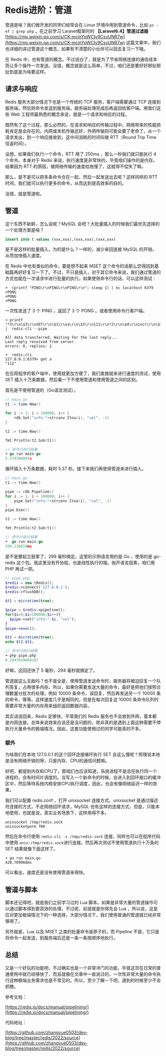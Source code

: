 # Redis进阶：管道

管道是啥？我们做开发的同学们经常会在 Linux 环境中用到管道命令，比如 `ps -ef | grep php` 。在之前学习 Laravel框架时的 **【Laravel6.4】管道过滤器**[https://mp.weixin.qq.com/s/CK-mcinYpWCIv9CsvUNR7w](https://mp.weixin.qq.com/s/CK-mcinYpWCIv9CsvUNR7w) 这篇文章中，我们也详细的讲过管道这个概念。如果有不清楚的小伙伴可以回去复习一下哦。

在 Redis 中，也有管道的概念。不过说白了，就是为了节省网络连接的通信成本而让多个操作一次发送。没错，概念就是这么简单。不过，咱们还是要好好掰扯掰扯到底是为啥要这样。

## 请求与响应

Redis 服务大部分情况下也是一个传统的 TCP 服务，客户端需要通过 TCP 连接到服务端，然后把命令发送到服务端，服务端处理完成后再返回给客户端。用我们这些 Web 工程师最熟悉的概念来说，就是一个请求和响应的过程。

既然有了这个过程，那么必然的，在请求和响应的传输过程中，网络带来的性能损耗肯定是会存在的。内网或本机传输还好，外网传输则可能会要了老命了。从一个请求发出，到一个响应接收到，这中间消耗的时间叫做 RTT（Round Trip Time 往返时间）。

设想，如果我们执行一个命令，RTT 用了 250ms ，那么一秒我们就只能执行 4 个命令。本身对于 Redis 来说，执行速度是非常快的，毕竟咱们操作的是内存。结果因为 RTT 的原因，被网络传输的速度给拖慢了，这就得不偿失了嘛。

那么，是不是可以把多条命令合在一起，然后一起发送出去呢？这样同样的 RTT 时间，我们就可以执行更多的命令，从而达到提高效率的目的。

没错，就是管道啦。

## 管道

这个东西不新鲜，怎么说呢？MySQL 会吧？大批量插入的时候我们最优先选择的一个处理方案是啥？

```sql
insert into t values (xxx,xxx),(xxx,xxx),(xxx,xxx)
```

是不是这样的批量插入，为的是什么？一样的，减少来回连接 MySQL 的开销，从而加快插入速度。

在 Redis 中也有类似的命令，要是想不起来 MSET 这个命令的话那么您得回到基础篇再好好复习一下了。不过，不只是插入，对于其它命令来说，我们通过管道的方式也能在一次请求中进行批量的执行。如果使用命令行的话，可以这样测试：

```shell
➜  (printf "PING\r\nPING\r\nPING\r\n"; sleep 1) | nc localhost 6379
+PONG
+PONG
+PONG
```

一次性发送了 3 个 PING ，返回了 3 个 PONG 。或者使用命令行客户端。

```shell
➜ printf "*3\r\n\$3\r\nSET\r\n\$1\r\na\r\n\$3\r\n111\r\n*2\r\n\$4\r\nincr\r\n\$1\r\na\r\n" |  redis-cli --pipe

All data transferred. Waiting for the last reply...
Last reply received from server.
errors: 0, replies: 2

➜  redis-cli
127.0.0.1:6379> get a
"112"
```

在应用程序的客户端中，使用就更加方便了，我们直接就来进行速度的测试，使用 SET 插入十万条数据，然后看一下不使用管道和使用管道之间的区别。

首先是不使用管道的（Go语言测试）。

```go
// main.go
t1 := time.Now()

for i := 1; i < 100000; i++ {
	rdb.Set("info:"+strconv.Itoa(i), "val", -1)
}

t2 := time.Now()

fmt.Println(t2.Sub(t1))

// 命令行执行结果
➜ go run main.go 
5.374380805s

```

循环插入十万条数据，耗时 5.37 秒。接下来我们再使用管道来进行插入。

```go
// main.go
t1 := time.Now()

pipe := rdb.Pipeline()
for i := 1; i < 100000; i++ {
	pipe.Set("info:"+strconv.Itoa(i), "val", -1)
}
pipe.Exec()

t2 := time.Now()

fmt.Println(t2.Sub(t1))

// 命令行执行结果
➜  go run main.go
299.236659ms
```

是不是要起立鼓掌了，299 毫秒搞定。这里的示例语言用的是 Go ，使用的是 go-redis 这个包。我这里没有开协程，也是线性执行的哦。抛开语言因素，咱们用 PHP 再试一把。

```php
// pipe.php
$redis = new \Redis();
$redis->connect('127.0.0.1');
$redis->flushDB();

$t1 = microtime(true);

$pipe = $redis->pipeline();
for($i=0;$i<100000;$i++){
  $pipe->set("info:".$i, "val");
}
$pipe->exec();

$t2 = microtime(true);
echo $t2-$t1;

// 命令行执行结果
➜ php pipe.php
0.2947039604187
```

好嘛，这回还快了 5 毫秒，294 毫秒就搞定了。

管道就这么无敌吗？也不是全是，使用管道发送命令时，服务器将被迫回复一个队列答复，占用很多内存。所以，如果你需要发送大量的命令，最好是把他们按照合理数量分批次的处理，例如 10000 条命令，读回复，然后再发送另一个 10000 条的命令，等等。这样速度几乎是相同的，但是在每次回复这 10000 条命令队列时需要非常大量的内存用来组织返回数据内容。

其实话说回来，Redis 足够快，平常我们的 Redis 服务也不会放到外网，基本都是内网连接，总体来说效率应该还是没问题的，除非真的是遇到上面这种需要不停执行大量命令的极端情况。因此，这套功能使用过的同学可能真的不多。

### 额外

为啥我们在本地 127.0.0.1 的这个回环连接循环执行 SET 会这么慢呢？照理说本地是没有网络开销的呀，只是内存、CPU的通信问题嘛。

好吧，都提到内存和CPU了，那咱们也应该知道，系统进程不是总在执行同一个进程的，会有时间片调度的。当写入一个新命令的时候，会进入到回环接口的缓冲区中，然后等待系统内核安排CPU执行调度，因此，也会有像网络延迟一样的效果。

我们可以配置 redis.conf ，打开 unixsocket 连接方式。unixsocket 是通过描述符连接的方式，不走网络回环请求，MySQL 也有这样的连接方式，但是，只能本地使用，也就是说，真实业务场景下，这样用得不多。

```shell
unixsocket /tmp/redis.sock
unixsocketperm 700
```

然后在命令行使用 `redis-cli -s /tmp/redis.sock` 连接，同样也可以在程序代码中使用 `unix:/tmp/redis.sock`进行连接。然后再次测试不使用管道执行十万条的 SET 结果就像下面这样了。

```shell
➜ go run main.go
428.709968ms
```

可以看出，速度还是没有使用管道来得快。

## 管道与脚本

脚本还记得吧，就是我们之前学习过的 Lua 脚本。如果是非常大量的管道操作可以通过脚本得到更高效的处理，不过呢，前提就是你得先会 Lua ，所以说，这是应对更加极端情况下的一种选择，大部分情况下，我们使用普通的管道就已经非常够用了。

另外就是，Lua 以及 MSET 之类的批量命令是原子的，而 Pipeline 不是，它只是将命令一起发送，到服务端后还是一条一条按顺序地执行。

## 总结

又是一个好玩的功能吧，不过确实也是一个非常冷门的功能，毕竟这货在日常的普通使用中就已经够快了，而且就像在文章中一直说过的，一次性非常大量的命令执行这种极端业务需求也是不常见的。所以，至少了解一下吧，遇到的时候至少不会抓瞎。

参考文档：

[https://redis.io/docs/manual/pipelining/](https://redis.io/docs/manual/pipelining/)

代码地址：

[https://github.com/zhangyue0503/dev-blog/tree/master/redis/2022/source](https://github.com/zhangyue0503/dev-blog/tree/master/redis/2022/source)